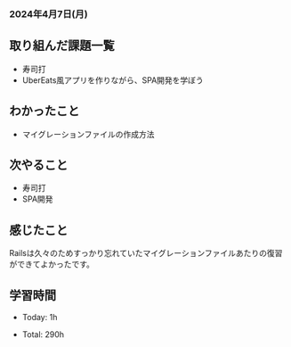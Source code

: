 ### 2024年4月7日(月)

## 取り組んだ課題一覧

- 寿司打
- UberEats風アプリを作りながら、SPA開発を学ぼう

## わかったこと

- マイグレーションファイルの作成方法

## 次やること

- 寿司打
- SPA開発

## 感じたこと

Railsは久々のためすっかり忘れていたマイグレーションファイルあたりの復習ができてよかったです。

## 学習時間

- Today: 1h

- Total: 290h